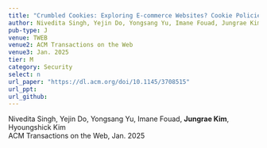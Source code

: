 ```yaml
---
title: "Crumbled Cookies: Exploring E-commerce Websites? Cookie Policies with Data Protection Regulations"
author: Nivedita Singh, Yejin Do, Yongsang Yu, Imane Fouad, Jungrae Kim, and Hyoungshick Kim
pub-type: J
venue: TWEB
venue2: ACM Transactions on the Web
venue3: Jan. 2025
tier: M
category: Security
select: n
url_paper: "https://dl.acm.org/doi/10.1145/3708515"
url_ppt:
url_github:
---
```


Nivedita Singh, Yejin Do, Yongsang Yu, Imane Fouad, **Jungrae Kim**, Hyoungshick Kim <br>
ACM Transactions on the Web, Jan. 2025 <br>
